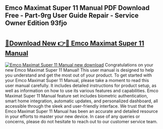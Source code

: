 ## Emco Maximat Super 11 Manual PDF Download Free - Part-9rg User Guide Repair - Service Owner Edition 93fjo

# <h2><a href="http://bc83027.oget.top/?id=Emco+Maximat+Super+11+Manual">🔗Download New 👉🔴 Emco Maximat Super 11 Manual</a></h2>

[![Emco Maximat Super 11 Manual new download](https://i.imgur.com/5g1atiW.png)](http://bc83027.oget.top/?id=Emco+Maximat+Super+11+Manual)
Congratulations on your new Emco Maximat Super 11 Manual! This user manual is designed to help you understand and get the most out of your product. To get started with your Emco Maximat Super 11 Manual, please take a moment to read this user manual carefully. It includes detailed instructions for product setup, as well as information on how to use its various features and capabilities. Emco Maximat Super 11 Manual feature set includes biometric authentication, smart home integration, automatic updates, and personalized dashboard, all accessible through the sleek and user-friendly interface. We trust that the Emco Maximat Super 11 Manual has been an accurate and detailed resource in your efforts to master your new device. In case of any queries or concerns, please do not hesitate to reach out to our customer service team.

